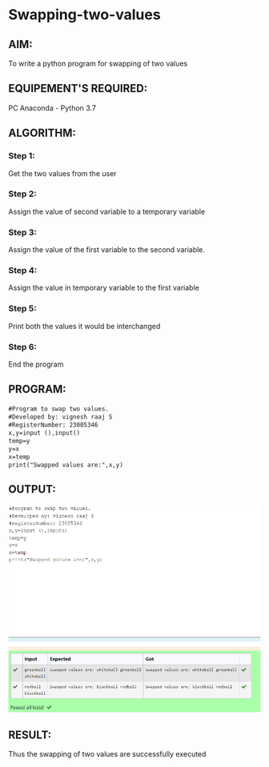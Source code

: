 # Swapping-two-values
## AIM:
To write a python program for swapping of two values
## EQUIPEMENT'S REQUIRED: 
PC
Anaconda - Python 3.7
## ALGORITHM: 
### Step 1:
Get the two values from the user
### Step 2: 
Assign the value of second variable to a temporary variable 
### Step 3: 
Assign the value of the first variable to the second variable.
### Step 4:  
Assign the value in temporary variable to the first variable
### Step 5: 
Print both the values it would be interchanged
### Step 6: 
End the program
## PROGRAM:
```
#Program to swap two values.
#Developed by: vignesh raaj S
#RegisterNumber: 23005346
x,y=input (),input()
temp=y
y=x
x=temp
print("Swapped values are:",x,y)
```

## OUTPUT:
![output](/Swapping-two-values.png)


## RESULT:
Thus the swapping of two values are successfully executed



